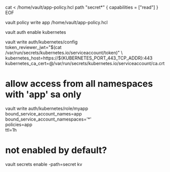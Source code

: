 cat <<EOF > /home/vault/app-policy.hcl
path "secret*" {
  capabilities = ["read"]
}
EOF

vault policy write app /home/vault/app-policy.hcl

vault auth enable kubernetes

vault write auth/kubernetes/config \
   token_reviewer_jwt="$(cat /var/run/secrets/kubernetes.io/serviceaccount/token)" \
   kubernetes_host=https://${KUBERNETES_PORT_443_TCP_ADDR}:443 \
   kubernetes_ca_cert=@/var/run/secrets/kubernetes.io/serviceaccount/ca.crt


# allow access from all namespaces with 'app' sa only
vault write auth/kubernetes/role/myapp \
   bound_service_account_names=app \
   bound_service_account_namespaces='*' \
   policies=app \
   ttl=1h

# not enabled by default?
vault secrets enable -path=secret kv